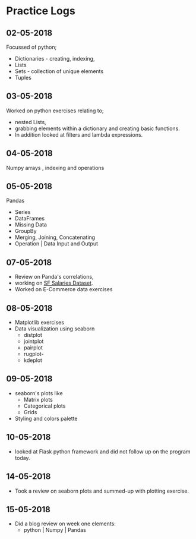 # Practice Logs

02-05-2018
---
Focussed of python;

*   Dictionaries - creating, indexing,
*   Lists
*   Sets - collection of unique elements
*   Tuples

03-05-2018
---
Worked on python exercises relating to;
*   nested Lists,
*   grabbing elements within a dictionary and creating basic
functions.
* In addition looked at filters and lambda expressions.

04-05-2018
---
Numpy arrays , indexing and operations

05-05-2018
---
Pandas
*   Series
*   DataFrames
*   Missing Data
*   GroupBy
*   Merging, Joining, Concatenating
*   Operation | Data Input and Output

07-05-2018
---
*   Review on Panda's correlations,
*   working on [SF Salaries Dataset](https://www.kaggle.com/kaggle/sf-salaries).
*   Worked on E-Commerce data exercises

08-05-2018
---
*   Matplotlib exercises
*   Data visualization using seaborn
    -   distplot
    -   jointplot
    -   pairplot
    -   rugplot-    
    -   kdeplot

09-05-2018
---
*   seaborn's plots like
    -   Matrix plots
    -   Categorical plots
    -   Grids
*   Styling and colors palette

10-05-2018
---
*   looked at Flask python framework and did not
    follow up on the program today.

14-05-2018
---
*   Took a review on seaborn plots and summed-up
    with plotting exercise.

15-05-2018
---
*   Did a blog review on week one elements:
    -   python | Numpy | Pandas 
